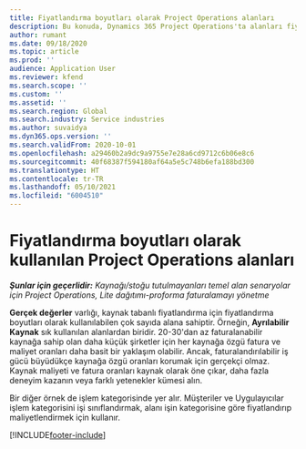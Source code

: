 ```yaml
---
title: Fiyatlandırma boyutları olarak Project Operations alanları
description: Bu konuda, Dynamics 365 Project Operations'ta alanları fiyatlandırma boyutları olarak kullanma hakkında bilgiler sağlanmaktadır.
author: rumant
ms.date: 09/18/2020
ms.topic: article
ms.prod: ''
audience: Application User
ms.reviewer: kfend
ms.search.scope: ''
ms.custom: ''
ms.assetid: ''
ms.search.region: Global
ms.search.industry: Service industries
ms.author: suvaidya
ms.dyn365.ops.version: ''
ms.search.validFrom: 2020-10-01
ms.openlocfilehash: a29460b2a9dc9a9755e7e28a6cd9712c6b06e8c6
ms.sourcegitcommit: 40f68387f594180af64a5e5c748b6efa188bd300
ms.translationtype: HT
ms.contentlocale: tr-TR
ms.lasthandoff: 05/10/2021
ms.locfileid: "6004510"
---
```

# <a name="project-operations-fields-as-pricing-dimensions"></a>Fiyatlandırma boyutları olarak kullanılan Project Operations alanları

_**Şunlar için geçerlidir:** Kaynağı/stoğu tutulmayanları temel alan senaryolar için Project Operations, Lite dağıtımı-proforma faturalamayı yönetme_

**Gerçek değerler** varlığı, kaynak tabanlı fiyatlandırma için fiyatlandırma boyutları olarak kullanılabilen çok sayıda alana sahiptir. Örneğin, **Ayrılabilir Kaynak** sık kullanılan alanlardan biridir. 20-30'dan az faturalanabilir kaynağa sahip olan daha küçük şirketler için her kaynağa özgü fatura ve maliyet oranları daha basit bir yaklaşım olabilir. Ancak, faturalandırılabilir iş gücü büyüdükçe kaynağa özgü oranları korumak için gerçekçi olmaz. Kaynak maliyeti ve fatura oranları kaynak olarak öne çıkar, daha fazla deneyim kazanın veya farklı yetenekler kümesi alın. 

Bir diğer örnek de işlem kategorisinde yer alır. Müşteriler ve Uygulayıcılar işlem kategorisini işi sınıflandırmak, alanı işin kategorisine göre fiyatlandırıp maliyetlendirmek için kullanır.


[!INCLUDE[footer-include](../includes/footer-banner.md)]